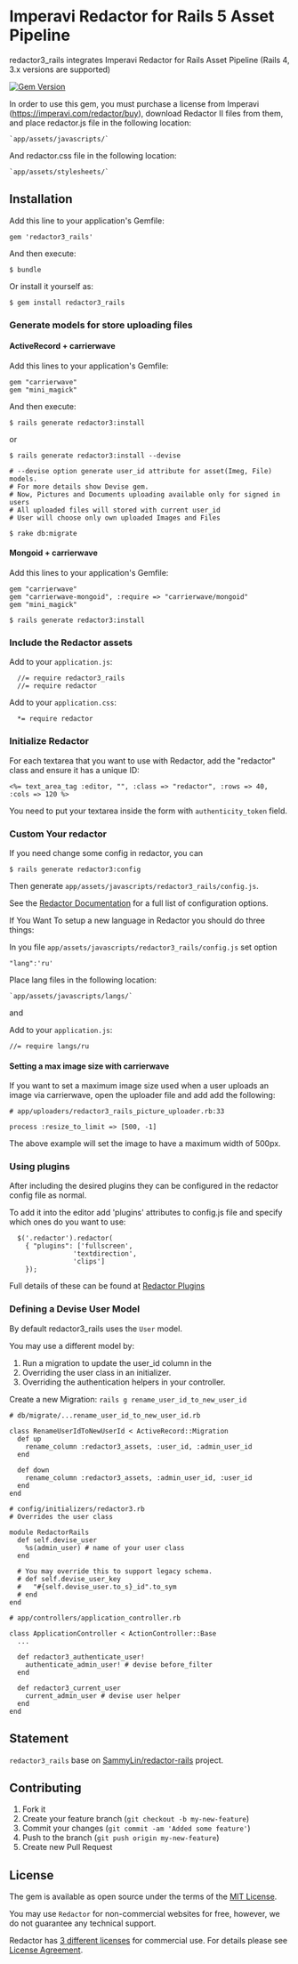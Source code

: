# Imperavi Redactor for Rails 5 Asset Pipeline

redactor3_rails integrates Imperavi Redactor for Rails Asset Pipeline (Rails 4, 3.x versions are supported)

[![Gem Version](https://badge.fury.io/rb/redactor3_rails.svg)](https://badge.fury.io/rb/redactor3_rails)

In order to use this gem, you must purchase a license from Imperavi
(https://imperavi.com/redactor/buy), download Redactor II files from them,
and place redactor.js file in the following location:

    `app/assets/javascripts/`

And redactor.css file in the following location:

    `app/assets/stylesheets/`

## Installation

Add this line to your application's Gemfile:

    gem 'redactor3_rails'

And then execute:

    $ bundle

Or install it yourself as:

    $ gem install redactor3_rails

### Generate models for store uploading files

#### ActiveRecord + carrierwave
Add this lines to your application's Gemfile:

    gem "carrierwave"
    gem "mini_magick"

And then execute:

    $ rails generate redactor3:install

or

    $ rails generate redactor3:install --devise

    # --devise option generate user_id attribute for asset(Imeg, File) models.
    # For more details show Devise gem.
    # Now, Pictures and Documents uploading available only for signed in users
    # All uploaded files will stored with current user_id
    # User will choose only own uploaded Images and Files

    $ rake db:migrate

#### Mongoid + carrierwave
Add this lines to your application's Gemfile:

    gem "carrierwave"
    gem "carrierwave-mongoid", :require => "carrierwave/mongoid"
    gem "mini_magick"

    $ rails generate redactor3:install

### Include the Redactor assets

Add to your `application.js`:

      //= require redactor3_rails
      //= require redactor

Add to your `application.css`:

      *= require redactor

### Initialize Redactor

For each textarea that you want to use with Redactor,
add the "redactor" class and ensure it has a unique ID:

    <%= text_area_tag :editor, "", :class => "redactor", :rows => 40, :cols => 120 %>

You need to put your textarea inside the form with `authenticity_token` field.

### Custom Your redactor

If you need change some config in redactor, you can

    $ rails generate redactor3:config

Then generate `app/assets/javascripts/redactor3_rails/config.js`.

See the [Redactor Documentation](http://imperavi.com/redactor/docs/settings/) for a full list of configuration options.


If You Want To setup a new language in Redactor you should do three things:

In you file `app/assets/javascripts/redactor3_rails/config.js` set option

    "lang":'ru'

Place lang files in the following location:

    `app/assets/javascripts/langs/`

and

Add to your `application.js`:

    //= require langs/ru

#### Setting a max image size with carrierwave

If you want to set a maximum image size used when a user uploads an image via carrierwave, open the uploader file and add add the following:

    # app/uploaders/redactor3_rails_picture_uploader.rb:33

    process :resize_to_limit => [500, -1]

The above example will set the image to have a maximum width of 500px.

### Using plugins

After including the desired plugins they can be configured in the redactor config file as normal.

To add it into the editor add 'plugins' attributes to config.js file and specify which ones do you want to use:

      $('.redactor').redactor(
        { "plugins": ['fullscreen',
                    'textdirection',
                    'clips']
        });

Full details of these can be found at [Redactor Plugins](http://imperavi.com/redactor/plugins/)

### Defining a Devise User Model

By default redactor3_rails uses the `User` model.

You may use a different model by:

1. Run a migration to update the user_id column in the
2. Overriding the user class in an initializer.
3. Overriding the authentication helpers in your controller.

Create a new Migration: `rails g rename_user_id_to_new_user_id`

    # db/migrate/...rename_user_id_to_new_user_id.rb

    class RenameUserIdToNewUserId < ActiveRecord::Migration
      def up
        rename_column :redactor3_assets, :user_id, :admin_user_id
      end

      def down
        rename_column :redactor3_assets, :admin_user_id, :user_id
      end
    end

    # config/initializers/redactor3.rb
    # Overrides the user class

    module RedactorRails
      def self.devise_user
        %s(admin_user) # name of your user class
      end

      # You may override this to support legacy schema.
      # def self.devise_user_key
      #   "#{self.devise_user.to_s}_id".to_sym
      # end
    end

    # app/controllers/application_controller.rb

    class ApplicationController < ActionController::Base
      ...

      def redactor3_authenticate_user!
        authenticate_admin_user! # devise before_filter
      end

      def redactor3_current_user
        current_admin_user # devise user helper
      end
    end

## Statement

`redactor3_rails` base on [SammyLin/redactor-rails](https://github.com/SammyLin/redactor-rails) project.


## Contributing

1. Fork it
2. Create your feature branch (`git checkout -b my-new-feature`)
3. Commit your changes (`git commit -am 'Added some feature'`)
4. Push to the branch (`git push origin my-new-feature`)
5. Create new Pull Request

## License

The gem is available as open source under the terms of the [MIT License](http://opensource.org/licenses/MIT).

You may use `Redactor` for non-commercial websites for free, however, we do not guarantee any technical support.

Redactor has [3 different licenses](http://imperavi.com/redactor/download/) for commercial use.
For details please see [License Agreement](http://imperavi.com/redactor/license/).
